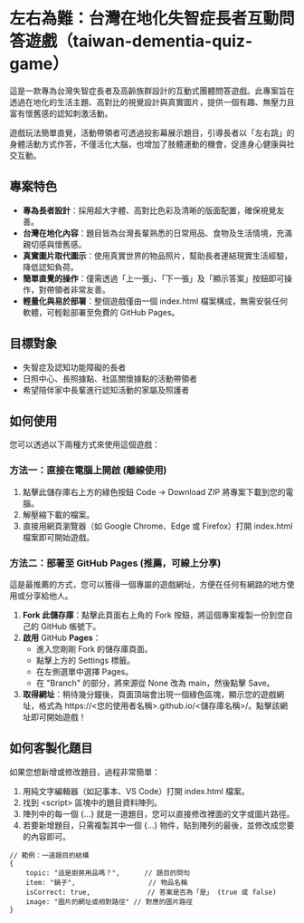 # **左右為難：台灣在地化失智症長者互動問答遊戲（taiwan-dementia-quiz-game）**

這是一款專為台灣失智症長者及高齡族群設計的互動式團體問答遊戲。此專案旨在透過在地化的生活主題、高對比的視覺設計與真實圖片，提供一個有趣、無壓力且富有懷舊感的認知刺激活動。

遊戲玩法簡單直覺，活動帶領者可透過投影幕展示題目，引導長者以「左右跳」的身體活動方式作答，不僅活化大腦，也增加了肢體運動的機會，促進身心健康與社交互動。

## **專案特色**

* **專為長者設計**：採用超大字體、高對比色彩及清晰的版面配置，確保視覺友善。  
* **台灣在地化內容**：題目皆為台灣長輩熟悉的日常用品、食物及生活情境，充滿親切感與懷舊感。  
* **真實圖片取代圖示**：使用真實世界的物品照片，幫助長者連結現實生活經驗，降低認知負荷。  
* **簡單直覺的操作**：僅需透過「上一張」、「下一張」及「顯示答案」按鈕即可操作，對帶領者非常友善。  
* **輕量化與易於部署**：整個遊戲僅由一個 index.html 檔案構成，無需安裝任何軟體，可輕鬆部署至免費的 GitHub Pages。

## **目標對象**

* 失智症及認知功能障礙的長者  
* 日照中心、長照據點、社區關懷據點的活動帶領者  
* 希望陪伴家中長輩進行認知活動的家屬及照護者

## **如何使用**

您可以透過以下兩種方式來使用這個遊戲：

### **方法一：直接在電腦上開啟 (離線使用)**

1. 點擊此儲存庫右上方的綠色按鈕 Code \-\> Download ZIP 將專案下載到您的電腦。  
2. 解壓縮下載的檔案。  
3. 直接用網頁瀏覽器（如 Google Chrome、Edge 或 Firefox）打開 index.html 檔案即可開始遊戲。

### **方法二：部署至 GitHub Pages (推薦，可線上分享)**

這是最推薦的方式，您可以獲得一個專屬的遊戲網址，方便在任何有網路的地方使用或分享給他人。

1. **Fork 此儲存庫**：點擊此頁面右上角的 Fork 按鈕，將這個專案複製一份到您自己的 GitHub 帳號下。  
2. **啟用** GitHub **Pages**：  
   * 進入您剛剛 Fork 的儲存庫頁面。  
   * 點擊上方的 Settings 標籤。  
   * 在左側選單中選擇 Pages。  
   * 在 "Branch" 的部分，將來源從 None 改為 main，然後點擊 Save。  
3. **取得網址**：稍待幾分鐘後，頁面頂端會出現一個綠色區塊，顯示您的遊戲網址，格式為 https://\<您的使用者名稱\>.github.io/\<儲存庫名稱\>/。點擊該網址即可開始遊戲！

## **如何客製化題目**

如果您想新增或修改題目，過程非常簡單：

1. 用純文字編輯器（如記事本、VS Code）打開 index.html 檔案。  
2. 找到 \<script\> 區塊中的題目資料陣列。  
3. 陣列中的每一個 {...} 就是一道題目，您可以直接修改裡面的文字或圖片路徑。  
4. 若要新增題目，只需複製其中一個 {...} 物件，貼到陣列的最後，並修改成您要的內容即可。

```
// 範例：一道題目的結構
{   
    topic: "這是廚房用品嗎？",      // 題目的問句  
    item: "鍋子",                  // 物品名稱  
    isCorrect: true,              // 答案是否為「是」 (true 或 false)  
    image: "圖片的網址或相對路徑" // 對應的圖片路徑  
}
```
